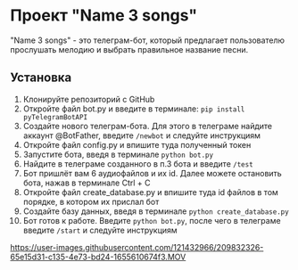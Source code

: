# Проект "Name 3 songs"

"Name 3 songs" - это телеграм-бот, который предлагает пользователю прослушать мелодию и выбрать правильное название песни.

## Установка

1. Клонируйте репозиторий с GitHub
2. Откройте файл bot.py и введите в терминале: `pip install pyTelegramBotAPI` 
3. Создайте нового телеграм-бота. Для этого в телеграме найдите аккаунт @BotFather, введите `/newbot` и следуйте инструкциям 
4. Откройте файл config.py и впишите туда полученный токен
5. Запустите бота, введя в терминале `python bot.py`
6. Найдите в телеграме созданного в п.3 бота и введите `/test`
7. Бот пришлёт вам 6 аудиофайлов и их id. Далее можете остановить бота, нажав в терминале Ctrl + C
8. Откройте файл create_database.py и впишите туда id файлов в том порядке, в котором их прислал бот 
9. Создайте базу данных, введя в терминале `python create_database.py`
10. Бот готов к работе. Введите `python bot.py`, после чего в телеграме введите `/start` и следуйте инструкциям
 
 



https://user-images.githubusercontent.com/121432966/209832326-65e15d31-c135-4e73-bd24-1655610674f3.MOV







